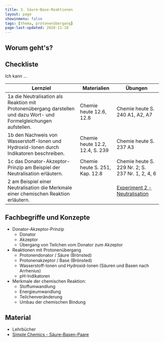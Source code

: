 ```yaml
---
title: 3. Säure-Base-Reaktionen
layout: page
showinmenu: false
tags: [thema, protonenübergang]
page-last-updated: 2020-11-10
---
```


## Worum geht's?



## Checkliste

Ich kann ...

| Lernziel | Materialien | Übungen |
| ---      | ---         | ---     |
| 1a die Neutralisation als Reaktion mit Protonenübergang darstellen und dazu Wort- und Formelgleichungen aufstellen. | Chemie heute 12.6, 12.8 | Chemie heute S. 240 A1, A2, A7 |
| 1b den Nachweis von Wasserstoff-Ionen und Hydroxid-Ionen durch Indikatoren beschreiben. | Chemie heute 12.2, 12.4, S. 239 | Chemie heute S. 237 A3 |
| 1c das Donator-Akzeptor-Prinzip am Beispiel der Neutralisation erläutern. | Chemie heute S. 251, Kap. 12.8 | Chemie heute S. 229 Nr. 2; S. 237 Nr. 1, 2, 4, 6 |
| 2 am Beispiel einer Neutralisation die Merkmale einer chemischen Reaktion erläutern. |  | [Experiment 2 - Neutralisation](/experimente/E2_Neutralisation) |

## Fachbegriffe und Konzepte

- Donator-Akzeptor-Prinzip
	- Donator
	- Akzeptor
	- Übergang von Teilchen vom Donator zum Akzeptor
- Reaktionen mit Protonenübergang
	- Protonendonator / Säure (Brönsted)
	- Protonenakzeptor / Base (Brönsted)
	- Wasserstoff-Ionen und Hydroxid-Ionen (Säuren und Basen nach Arrhenius)
	- pH-Indikatoren
- Merkmale der chemischen Reaktion:
	- Stoffumwandlung
	- Energieumwandlung
	- Teilchenveränderung
	- Umbau der chemischen Bindung

## Material

- Lehrbücher
- [Simple Chemics - Säure-Basen-Paare](https://www.youtube.com/watch?v=FxXISwuj9Rc)
